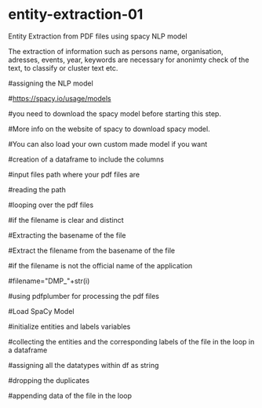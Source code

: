 # entity-extraction-01
Entity Extraction from PDF files using spacy NLP model

The extraction of information such as persons name, organisation, adresses, events, year, keywords are necessary for anonimty check of the text, to classify or cluster text etc.

#assigning the NLP model

#https://spacy.io/usage/models

#you need to download the spacy model before starting this step. 

#More info on the website of spacy to download spacy model. 

#You can also load your own custom made model if you want

#creation of a dataframe to include the columns 

#input files path where your pdf files are

#reading the path

#looping over the pdf files

#if the filename is clear and distinct

#Extracting the basename of the file

#Extract the filename from the basename of the file
    
#if the filename is not the official name  of the application

#filename="DMP_"+str(i)
    
#using pdfplumber for processing the pdf files
   
#Load SpaCy Model

#initialize entities and labels variables

#collecting the entities and the corresponding labels of the file in the loop in a dataframe

#assigning all the datatypes within df as string

#dropping the duplicates

#appending data of the file in the loop 
